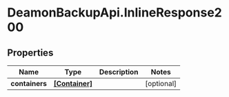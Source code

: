 # DeamonBackupApi.InlineResponse200

## Properties
Name | Type | Description | Notes
------------ | ------------- | ------------- | -------------
**containers** | [**[Container]**](Container.md) |  | [optional] 


